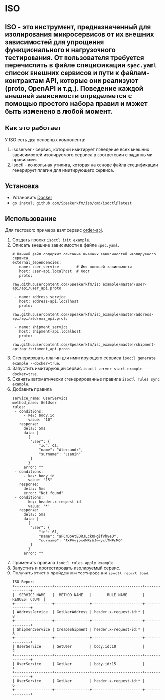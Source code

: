# ISO
ISO - это инструмент, предназначенный для изолирования микросервисов от их внешних зависимостей для упрощения функционального и нагрузочного тестирования. 
От пользователя требуется перечислить в файле спецификации `spec.yaml` список внешних сервисов и пути к файлам-контрактам API, которые они реализуют (proto, OpenAPI и т.д.).
Поведение каждой внешней зависимости определяется с помощью простого набора правил и может быть изменено в любой момент.
---
## Как это работает
У ISO есть два основных компонента:
1. isoserver - сервис, который имитирует поведение всех внешних зависимостей изолируемого сервиса в соответсвии с заданными правилами.
2. isoctl - консольная утилита, которая на основе файла спецификации генерирует плагин для имитирующего сервиса.

## Установка
- Установить [Docker](https://docs.docker.com/install/)
- `go install github.com/Speakerkfm/iso/cmd/isoctl@latest`

## Использование
Для тестового примера взят сервис [order-api](https://github.com/Speakerkfm/iso_example/tree/master/order-api).
1. Создать проект `isoctl init example`.
2. Описать внешние зависимости в файле `spec.yaml`.
    ```
   # Данный файл содержит описание внешних зависимостей изолируемого сервиса
   external_dependencies:
     - name: user_service        # Имя внешней зависимости
       host: user-api.localhost  # Хост 
       proto:
         - raw.githubusercontent.com/Speakerkfm/iso_example/master/user-api/api/user_api.proto
   
     - name: address_service
       host: address-api.localhost
       proto:
         - raw.githubusercontent.com/Speakerkfm/iso_example/master/address-api/api/address_api.proto
   
     - name: shipment_service
       host: shipment-api.localhost
       proto:
         - raw.githubusercontent.com/Speakerkfm/iso_example/master/shipment-api/api/shipment_api.proto
   ```
3. Сгенерировать плагин для имитирующего сервиса `isoctl generate example --docker=true`.
4. Запустить имитирующий сервис `isoctl server start example --docker=true`.
5. Скачать автоматически сгенерированные правила `isoctl rules sync example`.
6. Добавить правила
    ```
   service_name: UserService
   method_name: GetUser
   rules:
     - conditions:
         - key: body.id
           value: "10"
       response:
         delay: 5ms
         data: |-
           {
           	"user": {
           		"id": 62,
           		"name": "Aleksandr",
           		"surname": "Usanin"
           	}
           }
         error: ""
     - conditions:
         - key: body.id
           value: "15"
       response:
         delay: 5ms
         error: "Not found"
     - conditions:
         - key: header.x-request-id
           value: '*'
       response:
         delay: 5ms
         data: |-
           {
           	"user": {
           		"id": 61,
           		"name": "aFChDoAtEQRJLckOHgifVhyeD",
           		"surname": "JXPAvjpxdMRsWJwNyclTHPsMO"
           	}
           }
         error: ""
   ```
7. Применить правила `isoctl rules apply example`.
8. Запустить и протестировать изолируемый сервис.
9. Получить отчет о пройденном тестировании `isoctl report load`.
    ```
   ISO Report
   +-----------------+----------------+-----------------------+---------------+
   |  SERVICE NAME   |  METHOD NAME   |       RULE NAME       | REQUEST COUNT |
   +-----------------+----------------+-----------------------+---------------+
   | AddressService  | GetUserAddress | header.x-request-id:* |             8 |
   +-----------------+----------------+-----------------------+---------------+
   | ShipmentService | CreateShipment | header.x-request-id:* |             8 |
   +-----------------+----------------+-----------------------+---------------+
   | UserService     | GetUser        | body.id:10            |             2 |
   +-----------------+----------------+-----------------------+---------------+
   | UserService     | GetUser        | body.id:15            |             1 |
   +-----------------+----------------+-----------------------+---------------+
   | UserService     | GetUser        | header.x-request-id:* |             6 |
   +-----------------+----------------+-----------------------+---------------+
   ```